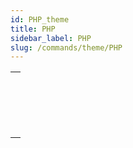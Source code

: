 ```yaml
---
id: PHP_theme
title: PHP
sidebar_label: PHP
slug: /commands/theme/PHP
---
```



||
|---|
|[<!-- INCLUDE #_command_.PHP Execute.Syntax -->](../../commands-legacy/php-execute.md)<br/>|
|[<!-- INCLUDE #_command_.PHP GET FULL RESPONSE.Syntax -->](../../commands-legacy/php-get-full-response.md)<br/>|
|[<!-- INCLUDE #_command_.PHP GET OPTION.Syntax -->](../../commands-legacy/php-get-option.md)<br/>|
|[<!-- INCLUDE #_command_.PHP SET OPTION.Syntax -->](../../commands-legacy/php-set-option.md)<br/>|
